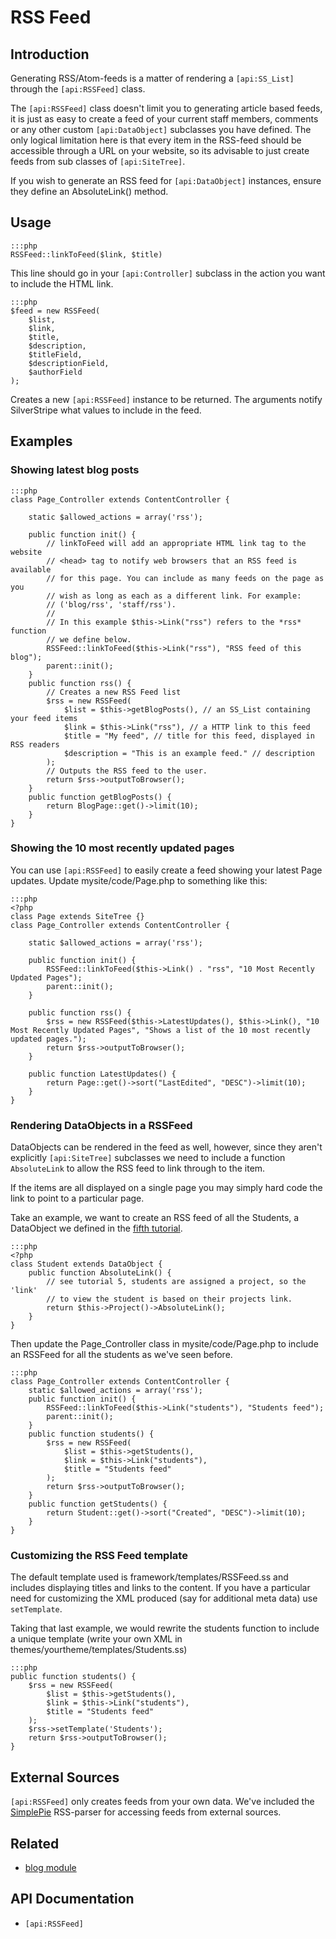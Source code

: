 # RSS Feed

## Introduction

Generating RSS/Atom-feeds is a matter of rendering a `[api:SS_List]` through 
the `[api:RSSFeed]` class.

The `[api:RSSFeed]` class doesn't limit you to generating article based feeds, 
it is just as easy to create a feed of your current staff members, comments or 
any other custom `[api:DataObject]` subclasses you have defined. The only 
logical limitation here is that every item in the RSS-feed should be accessible 
through a URL on your website, so its advisable to just create feeds from sub 
classes of `[api:SiteTree]`. 

If you wish to generate an RSS feed for `[api:DataObject]` instances, ensure they 
define an AbsoluteLink() method.

## Usage

	:::php
	RSSFeed::linkToFeed($link, $title)

This line should go in your `[api:Controller]` subclass in the action you want 
to include the HTML link. 

	:::php
	$feed = new RSSFeed(
		$list, 
		$link, 
		$title, 
		$description, 
		$titleField, 
		$descriptionField, 
		$authorField
	);

Creates a new `[api:RSSFeed]` instance to be returned. The arguments notify 
SilverStripe what values to include in the feed.

## Examples

### Showing latest blog posts

	:::php
	class Page_Controller extends ContentController {
	
		static $allowed_actions = array('rss');
	
		public function init() {
			// linkToFeed will add an appropriate HTML link tag to the website 
			// <head> tag to notify web browsers that an RSS feed is available 
			// for this page. You can include as many feeds on the page as you 
			// wish as long as each as a different link. For example: 
			// ('blog/rss', 'staff/rss').
			// 
			// In this example $this->Link("rss") refers to the *rss* function
			// we define below.
			RSSFeed::linkToFeed($this->Link("rss"), "RSS feed of this blog");
			parent::init();
		}
		public function rss() {
			// Creates a new RSS Feed list
			$rss = new RSSFeed(
				$list = $this->getBlogPosts(), // an SS_List containing your feed items
				$link = $this->Link("rss"), // a HTTP link to this feed
				$title = "My feed", // title for this feed, displayed in RSS readers
				$description = "This is an example feed." // description
			);
			// Outputs the RSS feed to the user.
			return $rss->outputToBrowser();
		}
		public function getBlogPosts() {
			return BlogPage::get()->limit(10);
		}
	}

### Showing the 10 most recently updated pages

You can use `[api:RSSFeed]` to easily create a feed showing your latest Page 
updates. Update mysite/code/Page.php to something like this:

	:::php
	<?php
	class Page extends SiteTree {}	
	class Page_Controller extends ContentController {
	
		static $allowed_actions = array('rss');
		
		public function init() {
			RSSFeed::linkToFeed($this->Link() . "rss", "10 Most Recently Updated Pages");	
			parent::init();
		}
		
		public function rss() {
			$rss = new RSSFeed($this->LatestUpdates(), $this->Link(), "10 Most Recently Updated Pages", "Shows a list of the 10 most recently updated pages.");
			return $rss->outputToBrowser();
		}
		
		public function LatestUpdates() {
			return Page::get()->sort("LastEdited", "DESC")->limit(10);
		} 
	}

### Rendering DataObjects in a RSSFeed

DataObjects can be rendered in the feed as well, however, since they aren't explicitly 
`[api:SiteTree]` subclasses we need to include a function `AbsoluteLink` to allow the
RSS feed to link through to the item. 

If the items are all displayed on a single page you may simply hard code the link to
point to a particular page.

Take an example, we want to create an RSS feed of all the Students, a DataObject we 
defined in the [fifth tutorial](/tutorials/5-dataobject-relationship-management).

	:::php
	<?php 
	class Student extends DataObject {
		public function AbsoluteLink() {
			// see tutorial 5, students are assigned a project, so the 'link'
			// to view the student is based on their projects link.
			return $this->Project()->AbsoluteLink();
		}
	}

Then update the Page_Controller class in mysite/code/Page.php to include an RSSFeed
for all the students as we've seen before.

	:::php
	class Page_Controller extends ContentController {
		static $allowed_actions = array('rss');
		public function init() {
			RSSFeed::linkToFeed($this->Link("students"), "Students feed");
			parent::init();
		}		
		public function students() {
			$rss = new RSSFeed(
				$list = $this->getStudents(),
				$link = $this->Link("students"), 
				$title = "Students feed" 
			);
			return $rss->outputToBrowser();
		}
		public function getStudents() {
			return Student::get()->sort("Created", "DESC")->limit(10);
		}
	}

### Customizing the RSS Feed template

The default template used is framework/templates/RSSFeed.ss and includes 
displaying titles and links to the content. If you have a particular need
for customizing the XML produced (say for additional meta data) use `setTemplate`.

Taking that last example, we would rewrite the students function to include a
unique template (write your own XML in themes/yourtheme/templates/Students.ss)

	:::php
	public function students() {
		$rss = new RSSFeed(
			$list = $this->getStudents(),
			$link = $this->Link("students"), 
			$title = "Students feed" 
		);
		$rss->setTemplate('Students');
		return $rss->outputToBrowser();
	}

## External Sources

`[api:RSSFeed]` only creates feeds from your own data. We've included the [SimplePie](http://simplepie.org) RSS-parser for
accessing feeds from external sources.


## Related

*  [blog module](http://silverstripe.org/blog-module)

## API Documentation

* `[api:RSSFeed]`
